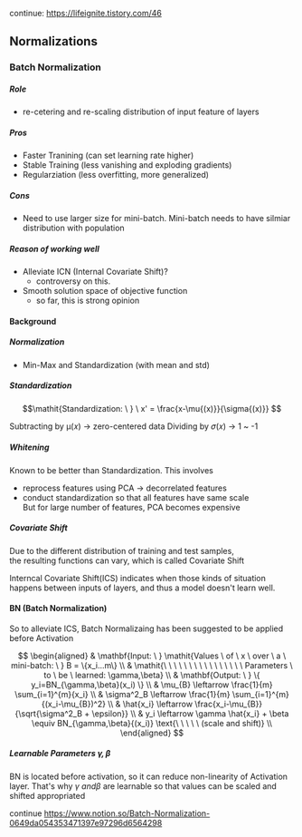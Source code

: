 continue: https://lifeignite.tistory.com/46

## Normalizations
### Batch Normalization
##### Role
  - re-cetering and re-scaling distribution of input feature of layers
##### Pros
  - Faster Tranining (can set learning rate higher)
  - Stable Training (less vanishing and exploding gradients)
  - Regularziation (less overfitting, more generalized)
##### Cons
  - Need to use larger size for mini-batch. Mini-batch needs to have silmiar distribution with population
##### Reason of working well
  - Alleviate ICN (Internal Covariate Shift)?
    - controversy on this. 
  - Smooth solution space of objective function
    - so far, this is strong opinion
 
#### Background
##### Normalization
  - Min-Max and Standardization (with mean and std)

##### Standardization

$$\mathit{Standardization: \ } \ x' = \frac{x-\mu{(x)}}{\sigma{(x)}} $$

Subtracting by µ(𝑥) -> zero-centered data
Dividing by 𝜎(𝑥) -> 1 ~ -1

##### Whitening
Known to be better than Standardization.
This involves  
  - reprocess features using PCA -> decorrelated features
  - conduct standardization so that all features have same scale  
But for large number of features, PCA becomes expensive

##### Covariate Shift
Due to the different distribution of training and test samples,  
the resulting functions can vary, which is called Covariate Shift 

Interncal Covariate Shift(ICS) indicates when those kinds of situation happens between inputs of layers, and
thus a model doesn't learn well. 

#### BN (Batch Normalization)
So to alleviate ICS, Batch Normalizaing has been suggested to be applied before Activation

$$
\begin{aligned}
& \mathbf{Input: \ } \mathit{Values \ of \ x \ over \ a \ mini-batch: \ } B = \{x_i...m\} \\
& \mathit{\ \ \ \ \ \ \ \ \ \ \ \ \ \ \ \ Parameters \ to \ be \ learned: \gamma,\beta} \\
& \mathbf{Output: \ } \{ y_i=BN_{\gamma,\beta}(x_i) \} \\
& \mu_{B} \leftarrow \frac{1}{m} \sum_{i=1}^{m}{x_i} \\
& \sigma^2_B \leftarrow \frac{1}{m}  \sum_{i=1}^{m}{(x_i-\mu_{B})^2} \\
& \hat{x_i} \leftarrow \frac{x_i-\mu_{B}}{\sqrt{\sigma^2_B + \epsilon}} \\
& y_i \leftarrow \gamma \hat{x_i} + \beta \equiv BN_{\gamma,\beta}{(x_i)} \text{\ \ \ \ \ (scale and shift)} \\
\end{aligned}
$$

##### Learnable Parameters $\mathbf{\gamma, \beta}$
BN is located before activation, so it can reduce non-linearity of Activation layer. 
That's why $\gamma \ and \beta$ are learnable so that values can be scaled and shifted appropriated

continue
https://www.notion.so/Batch-Normalization-0649da054353471397e97296d6564298
